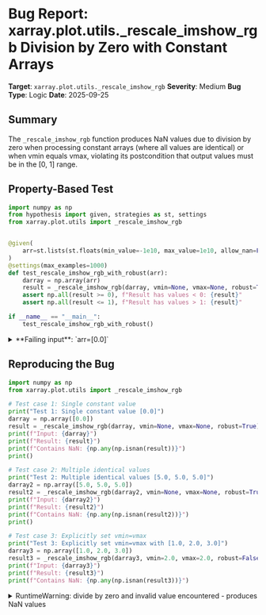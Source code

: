 # Bug Report: xarray.plot.utils._rescale_imshow_rgb Division by Zero with Constant Arrays

**Target**: `xarray.plot.utils._rescale_imshow_rgb`
**Severity**: Medium
**Bug Type**: Logic
**Date**: 2025-09-25

## Summary

The `_rescale_imshow_rgb` function produces NaN values due to division by zero when processing constant arrays (where all values are identical) or when vmin equals vmax, violating its postcondition that output values must be in the [0, 1] range.

## Property-Based Test

```python
import numpy as np
from hypothesis import given, strategies as st, settings
from xarray.plot.utils import _rescale_imshow_rgb


@given(
    arr=st.lists(st.floats(min_value=-1e10, max_value=1e10, allow_nan=False, allow_infinity=False), min_size=1, max_size=100),
)
@settings(max_examples=1000)
def test_rescale_imshow_rgb_with_robust(arr):
    darray = np.array(arr)
    result = _rescale_imshow_rgb(darray, vmin=None, vmax=None, robust=True)
    assert np.all(result >= 0), f"Result has values < 0: {result}"
    assert np.all(result <= 1), f"Result has values > 1: {result}"

if __name__ == "__main__":
    test_rescale_imshow_rgb_with_robust()
```

<details>

<summary>
**Failing input**: `arr=[0.0]`
</summary>
```
/home/npc/miniconda/lib/python3.13/site-packages/xarray/plot/utils.py:778: RuntimeWarning: invalid value encountered in divide
  darray = ((darray.astype("f8") - vmin) / (vmax - vmin)).astype("f4")
Traceback (most recent call last):
  File "/home/npc/pbt/agentic-pbt/worker_/9/hypo.py", line 17, in <module>
    test_rescale_imshow_rgb_with_robust()
    ~~~~~~~~~~~~~~~~~~~~~~~~~~~~~~~~~~~^^
  File "/home/npc/pbt/agentic-pbt/worker_/9/hypo.py", line 7, in test_rescale_imshow_rgb_with_robust
    arr=st.lists(st.floats(min_value=-1e10, max_value=1e10, allow_nan=False, allow_infinity=False), min_size=1, max_size=100),
               ^^^
  File "/home/npc/miniconda/lib/python3.13/site-packages/hypothesis/core.py", line 2124, in wrapped_test
    raise the_error_hypothesis_found
  File "/home/npc/pbt/agentic-pbt/worker_/9/hypo.py", line 13, in test_rescale_imshow_rgb_with_robust
    assert np.all(result >= 0), f"Result has values < 0: {result}"
           ~~~~~~^^^^^^^^^^^^^
AssertionError: Result has values < 0: [nan]
Falsifying example: test_rescale_imshow_rgb_with_robust(
    arr=[0.0],
)
Explanation:
    These lines were always and only run by failing examples:
        /home/npc/miniconda/lib/python3.13/site-packages/numpy/_core/arrayprint.py:1085
        /home/npc/miniconda/lib/python3.13/site-packages/numpy/_core/arrayprint.py:1708
        /home/npc/miniconda/lib/python3.13/site-packages/numpy/lib/_function_base_impl.py:4768
```
</details>

## Reproducing the Bug

```python
import numpy as np
from xarray.plot.utils import _rescale_imshow_rgb

# Test case 1: Single constant value
print("Test 1: Single constant value [0.0]")
darray = np.array([0.0])
result = _rescale_imshow_rgb(darray, vmin=None, vmax=None, robust=True)
print(f"Input: {darray}")
print(f"Result: {result}")
print(f"Contains NaN: {np.any(np.isnan(result))}")
print()

# Test case 2: Multiple identical values
print("Test 2: Multiple identical values [5.0, 5.0, 5.0]")
darray2 = np.array([5.0, 5.0, 5.0])
result2 = _rescale_imshow_rgb(darray2, vmin=None, vmax=None, robust=True)
print(f"Input: {darray2}")
print(f"Result: {result2}")
print(f"Contains NaN: {np.any(np.isnan(result2))}")
print()

# Test case 3: Explicitly set vmin=vmax
print("Test 3: Explicitly set vmin=vmax with [1.0, 2.0, 3.0]")
darray3 = np.array([1.0, 2.0, 3.0])
result3 = _rescale_imshow_rgb(darray3, vmin=2.0, vmax=2.0, robust=False)
print(f"Input: {darray3}")
print(f"Result: {result3}")
print(f"Contains NaN: {np.any(np.isnan(result3))}")
```

<details>

<summary>
RuntimeWarning: divide by zero and invalid value encountered - produces NaN values
</summary>
```
/home/npc/miniconda/lib/python3.13/site-packages/xarray/plot/utils.py:778: RuntimeWarning: invalid value encountered in divide
  darray = ((darray.astype("f8") - vmin) / (vmax - vmin)).astype("f4")
/home/npc/miniconda/lib/python3.13/site-packages/xarray/plot/utils.py:778: RuntimeWarning: divide by zero encountered in divide
  darray = ((darray.astype("f8") - vmin) / (vmax - vmin)).astype("f4")
Test 1: Single constant value [0.0]
Input: [0.]
Result: [nan]
Contains NaN: True

Test 2: Multiple identical values [5.0, 5.0, 5.0]
Input: [5. 5. 5.]
Result: [nan nan nan]
Contains NaN: True

Test 3: Explicitly set vmin=vmax with [1.0, 2.0, 3.0]
Input: [1. 2. 3.]
Result: [ 0. nan  1.]
Contains NaN: True
```
</details>

## Why This Is A Bug

This function violates its documented purpose and postcondition in several ways:

1. **Division by Zero**: When the input array contains all identical values (constant array), the function computes vmin and vmax using percentiles. For a constant array, both percentiles return the same value, resulting in `vmax - vmin = 0`. The scaling formula at line 778 then performs division by zero: `(value - vmin) / 0 = NaN`.

2. **Violated Contract**: The function's comment at lines 774-777 explicitly states its purpose is to "Scale interval [vmin .. vmax] to [0 .. 1]". The function returns values clamped to [0, 1] using `np.minimum(np.maximum(darray, 0), 1)` at line 779, but NaN values pass through these operations unchanged, violating the [0, 1] range guarantee.

3. **Common Use Case**: Constant arrays are legitimate inputs in visualization contexts, such as displaying solid colors, uniform backgrounds, or data that happens to have no variation. The function should handle these gracefully rather than producing invalid output.

4. **Silent Failure**: The function produces NaN values that can propagate through visualization pipelines, causing mysterious rendering issues or crashes in downstream code without clear error messages.

## Relevant Context

- The function is used internally by xarray's plotting utilities, particularly for RGB image display via `imshow`
- The `ROBUST_PERCENTILE` constant is set to 2.0, meaning robust mode uses the 2nd and 98th percentiles
- The function already handles edge cases where vmin > vmax by raising ValueError, but doesn't handle vmin == vmax
- NumPy's behavior with NaN: `np.minimum(NaN, x) = NaN` and `np.maximum(NaN, x) = NaN`, so the clamping operation doesn't fix NaN values
- Similar functions in matplotlib and other visualization libraries typically map constant values to a specific value (often 0.0 or 0.5) to avoid this issue

Documentation reference: The function is part of xarray's internal plotting utilities and is called by public-facing functions like `DataArray.plot.imshow()` when displaying RGB images.

## Proposed Fix

```diff
--- a/xarray/plot/utils.py
+++ b/xarray/plot/utils.py
@@ -773,6 +773,11 @@ def _rescale_imshow_rgb(darray, vmin, vmax, robust):
             )
+    # Handle case where vmin equals vmax (constant array)
+    if vmin == vmax:
+        # Map constant values to middle of [0, 1] range
+        return np.full_like(darray, 0.5, dtype="f4")
+
     # Scale interval [vmin .. vmax] to [0 .. 1], with darray as 64-bit float
     # to avoid precision loss, integer over/underflow, etc with extreme inputs.
     # After scaling, downcast to 32-bit float.  This substantially reduces
     # memory usage after we hand `darray` off to matplotlib.
     darray = ((darray.astype("f8") - vmin) / (vmax - vmin)).astype("f4")
     return np.minimum(np.maximum(darray, 0), 1)
```